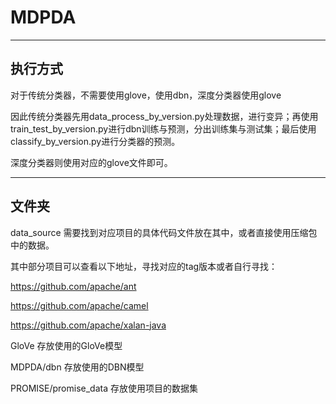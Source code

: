 # MDPDA
---
## 执行方式
对于传统分类器，不需要使用glove，使用dbn，深度分类器使用glove

因此传统分类器先用data_process_by_version.py处理数据，进行变异；再使用train_test_by_version.py进行dbn训练与预测，分出训练集与测试集；最后使用classify_by_version.py进行分类器的预测。

深度分类器则使用对应的glove文件即可。

---
## 文件夹
data_source  需要找到对应项目的具体代码文件放在其中，或者直接使用压缩包中的数据。

其中部分项目可以查看以下地址，寻找对应的tag版本或者自行寻找：

https://github.com/apache/ant

https://github.com/apache/camel

https://github.com/apache/xalan-java

GloVe  存放使用的GloVe模型

MDPDA/dbn  存放使用的DBN模型

PROMISE/promise_data  存放使用项目的数据集